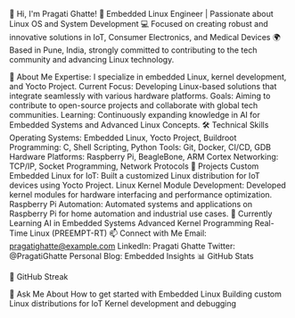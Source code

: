👋 Hi, I'm Pragati Ghatte!
🎯 Embedded Linux Engineer | Passionate about Linux OS and System Development
💻 Focused on creating robust and innovative solutions in IoT, Consumer Electronics, and Medical Devices
🌍 Based in Pune, India, strongly committed to contributing to the tech community and advancing Linux technology.

🚀 About Me
Expertise: I specialize in embedded Linux, kernel development, and Yocto Project.
Current Focus: Developing Linux-based solutions that integrate seamlessly with various hardware platforms.
Goals: Aiming to contribute to open-source projects and collaborate with global tech communities.
Learning: Continuously expanding knowledge in AI for Embedded Systems and Advanced Linux Concepts.
🛠️ Technical Skills
Operating Systems: Embedded Linux, Yocto Project, Buildroot
Programming: C, Shell Scripting, Python
Tools: Git, Docker, CI/CD, GDB
Hardware Platforms: Raspberry Pi, BeagleBone, ARM Cortex
Networking: TCP/IP, Socket Programming, Network Protocols
🌟 Projects
Custom Embedded Linux for IoT: Built a customized Linux distribution for IoT devices using Yocto Project.
Linux Kernel Module Development: Developed kernel modules for hardware interfacing and performance optimization.
Raspberry Pi Automation: Automated systems and applications on Raspberry Pi for home automation and industrial use cases.
🌱 Currently Learning
AI in Embedded Systems
Advanced Kernel Programming
Real-Time Linux (PREEMPT-RT)
📫 Connect with Me
Email: pragatighatte@example.com
LinkedIn: Pragati Ghatte
Twitter: @PragatiGhatte
Personal Blog: Embedded Insights
📊 GitHub Stats


🎨 GitHub Streak

💬 Ask Me About
How to get started with Embedded Linux
Building custom Linux distributions for IoT
Kernel development and debugging

